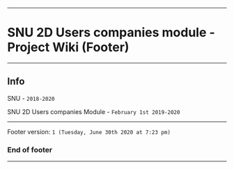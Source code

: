 
***

# SNU 2D Users companies module - Project Wiki (Footer)

***

## Info

SNU - `2018-2020`

SNU 2D Users companies Module - `February 1st 2019-2020`

***

Footer version: `1 (Tuesday, June 30th 2020 at 7:23 pm)`

### End of footer

***
